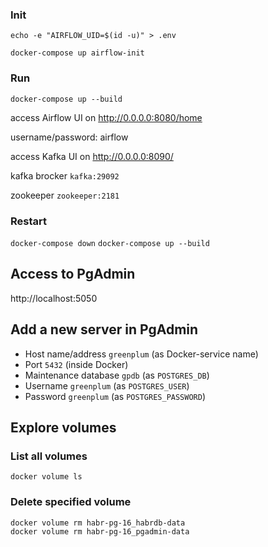 ### Init

`echo -e "AIRFLOW_UID=$(id -u)" > .env`

`docker-compose up airflow-init`

### Run

`docker-compose up --build`

access Airflow UI on http://0.0.0.0:8080/home

username/password: airflow

access Kafka UI on http://0.0.0.0:8090/

kafka brocker `kafka:29092`

zookeeper `zookeeper:2181`

### Restart

`docker-compose down`
`docker-compose up --build`

## Access to PgAdmin

http://localhost:5050

## Add a new server in PgAdmin

* Host name/address `greenplum` (as Docker-service name)
* Port `5432` (inside Docker)
* Maintenance database `gpdb` (as `POSTGRES_DB`)
* Username `greenplum` (as `POSTGRES_USER`)
* Password `greenplum` (as `POSTGRES_PASSWORD`)

## Explore volumes

### List all volumes

```shell
docker volume ls
```

### Delete specified volume

```shell
docker volume rm habr-pg-16_habrdb-data
docker volume rm habr-pg-16_pgadmin-data
```